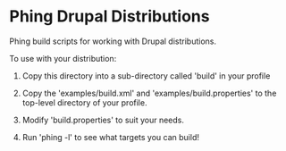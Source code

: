 Phing Drupal Distributions
==========================

Phing build scripts for working with Drupal distributions.

To use with your distribution:

1. Copy this directory into a sub-directory called 'build' in your profile

2. Copy the 'examples/build.xml' and 'examples/build.properties' to the
   top-level directory of your profile.

3. Modify 'build.properties' to suit your needs.

4. Run 'phing -l' to see what targets you can build!

